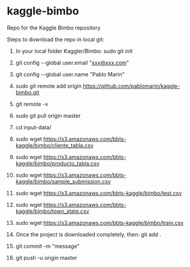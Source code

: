 # kaggle-bimbo
Repo for the Kaggle Bimbo repository

Steps to download the repo in local git:

1) In your local folder Kaggler/Bimbo: sudo git init

2) git config --global user.email "xxx@xxx.com"

3) git config --global user.name "Pablo Marin"

4) sudo git remote add origin https://github.com/pablomarin/kaggle-bimbo.git

5) git remote -v

6) sudo git pull origin master

7) cd input-data/

8) sudo wget https://s3.amazonaws.com/bbts-kaggle/bimbo/cliente_tabla.csv

9) sudo wget https://s3.amazonaws.com/bbts-kaggle/bimbo/producto_tabla.csv

10) sudo wget https://s3.amazonaws.com/bbts-kaggle/bimbo/sample_submission.csv

11) sudo wget https://s3.amazonaws.com/bbts-kaggle/bimbo/test.csv

12) sudo wget https://s3.amazonaws.com/bbts-kaggle/bimbo/town_state.csv

13) sudo wget https://s3.amazonaws.com/bbts-kaggle/bimbo/train.csv

14) Once the project is downloaded completely, then: git add .

15) git commit -m "message"

16) git push -u origin master
